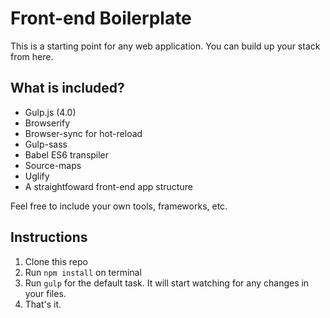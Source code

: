 # Front-end Boilerplate

This is a starting point for any web application. You can build up your stack from here.

## What is included?
- Gulp.js (4.0)
- Browserify
- Browser-sync for hot-reload
- Gulp-sass
- Babel ES6 transpiler
- Source-maps
- Uglify
- A straightfoward front-end app structure

Feel free to include your own tools, frameworks, etc.

## Instructions
1. Clone this repo
2. Run `npm install` on terminal
3. Run `gulp` for the default task. It will start watching for any changes in your files.
4. That's it.
